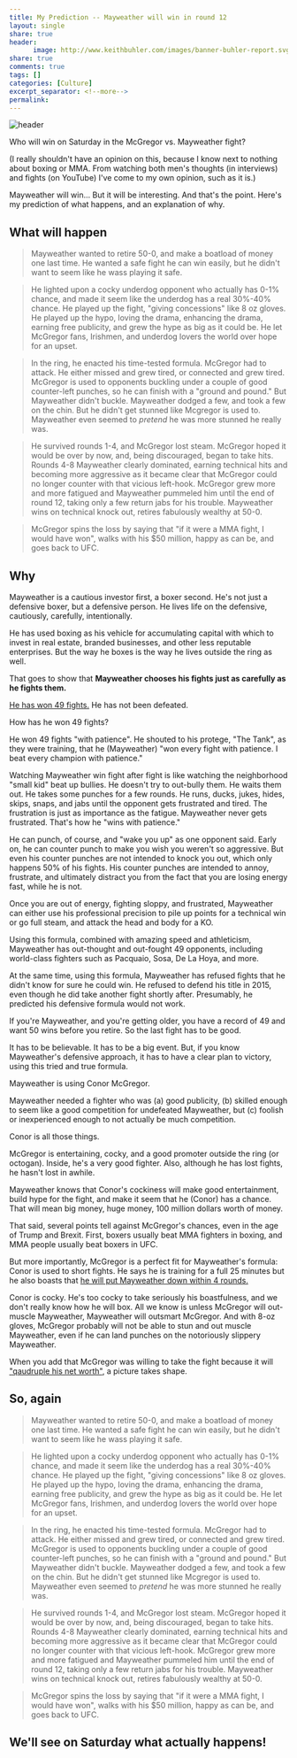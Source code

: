 ```yaml
---
title: My Prediction -- Mayweather will win in round 12
layout: single
share: true
header:
      image: http://www.keithbuhler.com/images/banner-buhler-report.svg
share: true
comments: true
tags: []
categories: [Culture]
excerpt_separator: <!--more-->
permalink: 
---
```



![header](http://www.politicaltheology.com/blog/wp-content/uploads/2017/04/Nietzsche.gif)


Who will win on Saturday in the McGregor vs. Mayweather fight? 

(I really shouldn't have an opinion on this, because I know next to nothing about boxing or MMA. From watching both men's thoughts (in interviews) and fights (on YouTube) I've come to  my own opinion, such as it is.)


Mayweather will win... But it will be interesting. And that's the point. Here's my prediction of what happens, and an explanation of why. 

## What will happen

>Mayweather wanted to retire 50-0, and make a boatload of money one last time. He wanted a safe fight he can win easily, but he didn't want to seem like he wass playing it safe. 

>He lighted upon a cocky underdog opponent who actually has 0-1% chance, and made it seem like the underdog has a real 30%-40% chance. He played up the fight, "giving concessions" like 8 oz gloves. He played up the hypo, loving the drama, enhancing the drama, earning free publicity, and grew the hype as big as it could be. He let McGregor fans, Irishmen, and underdog lovers the world over hope for an upset. 

>In the ring, he enacted his time-tested formula. McGregor had to attack. He either missed and grew tired, or connected and grew tired. McGregor is used to opponents buckling under a couple of good counter-left punches, so he can finish with a "ground and pound." But Mayweather didn't buckle.   Mayweather dodged a few, and took a few on the chin. But he didn't get stunned like Mcgregor is used to. Mayweather even seemed to *pretend* he was more stunned he really was. 

>He survived rounds 1-4, and McGregor lost steam. McGregor hoped it would be over by now, and, being discouraged, began to take hits. Rounds 4-8 Mayweather clearly dominated, earning technical hits and becoming more aggressive as it became clear that McGregor could no longer counter with that vicious left-hook. McGregor grew more and more fatigued and Mayweather pummeled him until the end of round 12, taking only a few return jabs for his trouble. Mayweather wins on technical knock out, retires fabulously wealthy at 50-0. 

>McGregor spins the loss by saying that "if it were a MMA fight, I would have won", walks with his $50 million, happy as can be, and goes back to UFC. 



## Why

Mayweather is a cautious investor first, a boxer second. He's not just a defensive boxer, but a defensive person. He lives life on the defensive, cautiously, carefully, intentionally. 

<!--more-->

He has used boxing as his vehicle for accumulating capital with which to invest in real estate, branded businesses, and other less reputable enterprises. But the way he boxes is the way he lives outside the ring as well. 

That goes to show that **Mayweather chooses his fights just as carefully as he fights them.**

[He has won 49 fights.](https://www.youtube.com/watch?v=ZHIhsLhQ-q8) He has not been defeated. 

How has he won 49 fights? 

He won 49 fights "with patience". He shouted to his protege, "The Tank", as they were training, that he (Mayweather) "won every fight with patience. I beat every champion with patience." 

Watching Mayweather win fight after fight is like watching the neighborhood "small kid" beat up bullies. He doesn't try to out-bully them. He waits them out. He takes some punches for a few rounds. He runs, ducks, jukes, hides, skips, snaps, and jabs until the opponent gets frustrated and tired. The frustration is just as importance as the fatigue. Mayweather never gets frustrated. That's how he "wins with patience." 

He can punch, of course, and "wake you up" as one opponent said. Early on, he can counter punch to make you wish you weren't so aggressive. But even his counter punches are not intended to knock you out, which only happens 50% of his fights. His counter punches are intended to annoy, frustrate, and ultimately distract you from the fact that you are losing energy fast, while he is not. 

Once you are out of energy, fighting sloppy, and frustrated, Mayweather can either use his professional precision to pile up points for a technical win or go full steam, and attack the head and body for a KO. 

Using this formula, combined with amazing speed and athleticism, Mayweather has out-thought and out-fought 49 opponents, including world-class fighters such as Pacquaio, Sosa, De La Hoya, and more. 

At the same time, using this formula, Mayweather has refused fights that he didn't know for sure he could win. He refused to defend his title in 2015, even though he did take another fight shortly after. Presumably, he predicted his defensive formula would not work.  

If you're Mayweather, and you're getting older, you have a record of 49 and want 50 wins before you retire. So the last fight has to be good. 

It has to be believable. It has to be a big event. But, if you know Mayweather's defensive approach, it has to have a clear plan to victory, using this tried and true formula. 

Mayweather is using Conor McGregor. 

Mayweather needed a fighter who was (a) good publicity, (b) skilled enough to seem like a good competition for undefeated Mayweather, but (c) foolish or inexperienced enough to not actually be much competition. 

Conor is all those things. 

McGregor is entertaining, cocky, and a good promoter outside the ring (or octogan). Inside, he's a very good fighter. Also, although he has lost fights, he hasn't lost in awhile. 

Mayweather knows that Conor's cockiness will make good entertainment, build hype for the fight, and make it seem that he (Conor) has a chance. That will mean big money, huge money, 100 million dollars worth of money. 

That said, several points tell against McGregor's chances, even in the age of Trump and Brexit. First, boxers usually beat MMA fighters in boxing, and MMA people usually beat boxers in UFC. 

But more importantly, McGregor is a perfect fit for Mayweather's formula:  Conor is used to short fights. He says he is training for a full 25 minutes but he also boasts that [he will put Mayweather down within 4 rounds.](https://www.youtube.com/watch?v=G692bsrWTWk) 

Conor is cocky. He's too cocky to take seriously his boastfulness, and we don't really know how he will box. All we know is unless McGregor will out-muscle Mayweather, Mayweather will outsmart McGregor. And with 8-oz gloves, McGregor probably will not be able to stun and out muscle Mayweather, even if he can land punches on the notoriously slippery Mayweather. 

When you add that McGregor was willing to take the fight because it will ["qaudruple his net worth"](https://www.youtube.com/watch?v=Fgf7mU05WSE), a picture takes shape. 



## So, again

>Mayweather wanted to retire 50-0, and make a boatload of money one last time. He wanted a safe fight he can win easily, but he didn't want to seem like he wass playing it safe. 

>He lighted upon a cocky underdog opponent who actually has 0-1% chance, and made it seem like the underdog has a real 30%-40% chance. He played up the fight, "giving concessions" like 8 oz gloves. He played up the hypo, loving the drama, enhancing the drama, earning free publicity, and grew the hype as big as it could be. He let McGregor fans, Irishmen, and underdog lovers the world over hope for an upset. 

>In the ring, he enacted his time-tested formula. McGregor had to attack. He either missed and grew tired, or connected and grew tired. McGregor is used to opponents buckling under a couple of good counter-left punches, so he can finish with a "ground and pound." But Mayweather didn't buckle.   Mayweather dodged a few, and took a few on the chin. But he didn't get stunned like Mcgregor is used to. Mayweather even seemed to *pretend* he was more stunned he really was. 

>He survived rounds 1-4, and McGregor lost steam. McGregor hoped it would be over by now, and, being discouraged, began to take hits. Rounds 4-8 Mayweather clearly dominated, earning technical hits and becoming more aggressive as it became clear that McGregor could no longer counter with that vicious left-hook. McGregor grew more and more fatigued and Mayweather pummeled him until the end of round 12, taking only a few return jabs for his trouble. Mayweather wins on technical knock out, retires fabulously wealthy at 50-0. 

>McGregor spins the loss by saying that "if it were a MMA fight, I would have won", walks with his $50 million, happy as can be, and goes back to UFC. 


## We'll see on Saturday what actually happens!